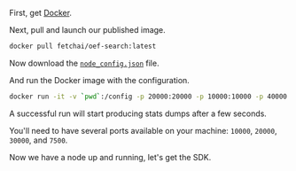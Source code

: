 <!--
## Pull

Clone the repo:

```python
git clone https://github.com/fetchai/oef-search-pluto && cd oef-search-pluto
```

!!! Warning
	At 13/6/2019, the correct code was still in private repo and cloning the above link did not function correctly.
	

Checkout the master branch:

``` bash
git checkout master
```

If you are only going to run a standalone single node, you only need the `scripts` directory from the repo.

-->

First, get <a href="https://www.docker.com/get-started" target=_blank>Docker</a>.

Next, pull and launch our published image.

``` bash
docker pull fetchai/oef-search:latest
```

Now download the <a href="/oef/assets/node_config.json" download="">`node_config.json`</a> file.

And run the Docker image with the configuration.

``` bash
docker run -it -v `pwd`:/config -p 20000:20000 -p 10000:10000 -p 40000:40000 -p 7500 fetchai/oef-search:latest node no_sh --config_file /config/node_config.json
```

A successful run will start producing stats dumps after a few seconds. 

You'll need to have several ports available on your machine: `10000`, `20000`, `30000`, and `7500`.

<!--
``` bash
sudo python3 scripts/launch.py -c ./scripts/launch_config.json
```


You are now running a full OEF node. It contains a core node on `port 10000` connected to a search node on `port 20000`.

The `launch_config.json` file in the `scripts` directory configures port forwarding on the host machine. By default, the `scripts` directory is mounted onto the container.

The `image` entry in the same file defaults to the Fetch.AI public image on 

The `config_file` entry points to `/config/node_config.json` which has a whole bunch of options for each node's setup.

Node content is in `/docker-images/config`. 





<H3>Running the container in the background</H3>

First, configure logging on the node.

1. Create a folder `logs` in the current directory.
2. Open `scripts/node_config.json` and update `log_dir` to `"log_dir": "/logs",`.
3. Open `scripts/launch_config.json` and extend the `params` list with: `"-v", "$PWD/logs:/logs"`. `$PWD` grabs the full path to the project root.

Now launch the node with the `background` flag.

``` bash
python3 scripts/launch.py -c ./scripts/launch_config.json --background
```

You will see `search.log`, `core.log`, etc. in the `/logs` directory.

To stop a running Docker image, run `docker ps` and copy the `CONTAINERID`. Then run `docker kill CONTAINERID`. To kill all running Docker images, run `docker kill $(docker ps -q)`.




## Verify

The verification demo allows an agent to connect to the network and issue a network-wide query for weather data in a particular location. The network nodes broadcast and propagate the location-based query. 

Use `docker-images/demo_network.py` to start multiple nodes at once. There are a number of option flags: 

* `--num_nodes` specifies the number of nodes. 
* `--run_director` positions each node in a UK city and registers a weather agent on each node. Cities are ordered by population and start at London. 
* `--link` connects nodes to each other by a list of tuples representing source:destination `SRC:DST`.
* `--http_port_map` enables the HTTP search endpoint on individual nodes. It contains a list of `ID:PORT` entries, where the `ID` is `0`-`num_nodes` and `PORT` is a unique port number for each node.
* Access the HTTP interface with `https://localhost:PORT`. 
 
 
For example, start two connected nodes:

```bash
python3 docker-images/demo_network.py --num_nodes 2 --link 0:1 --http_port_map 0:7500 --log_dir `pwd`/docker-images/logs/ --run_director
```

The above command runs two full nodes, two search nodes, and two oef-core nodes. Core nodes are connected to their search nodes. 

The `--link` argument connects the two nodes. Agents talk to each other via search ports. The SDK does not need to know about these ports.

The ports for the running nodes are as follows:

<center>

| Node   |      Search Port      |  Core Port |
|----------|:-------------:|------:|
| 1 |  20000 | 10000 |
| 2 |    20001   |   10001 |

</center>


Let's try another example. Start three connected nodes, where every node is connected to every other node, and two of the nodes have `http` interfaces:

```bash
python3 docker-images/demo_network.py --num_nodes 3 --link 0:1 0:2 1:0 1:2 2:0 2:0 --http_port_map 0:7500 1:7501 --log_dir `pwd`/docker-images/logs/ --run_director
```

-->

Now we have a node up and running, let's get the SDK.

<br/>
